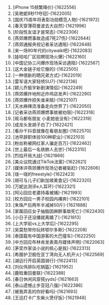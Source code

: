 
1. [iPhone 15频繁降价]-[1622556]
1. [吴艳妮8秒11夺冠]-[1622005]
1. [国庆75周年将表彰功勋模范人物]-[1621972]
1. [春天穿薄荷曼波去大自然]-[1621996]
1. [阶段性友谊才是常态]-[1622306]
1. [燕郊爆燃事故造成7死27伤]-[1622644]
1. [燕郊通报央视记者采访遇阻]-[1622648]
1. [来一场90年代的citywalk吧]-[1622083]
1. [娃哈哈厂区招聘现场火爆]-[1622160]
1. [中国记协三问爆炸现场采访遇阻]-[1622567]
1. [这大金链子给它傲的]-[1622505]
1. [一种很新的晒兄弟方式]-[1622019]
1. [雷军请大家轻喷SU7]-[1622136]
1. [颖儿乔振宇新剧演情侣]-[1622249]
1. [燕郊爆炸地附近炸鸡店发声]-[1622290]
1. [燕郊爆炸损失谁来赔]-[1622107]
1. [天水麻辣烫准备走向世界了]-[1622050]
1. [记者采访燕郊爆燃事故被劝阻]-[1622318]
1. [斑马都有朋友 小麦她爸没有]-[1622319]
1. [成龙头发胡子白了]-[1622421]
1. [看孙千抖音就像在看朋友圈]-[1622570]
1. [池早辞职体验100种职业]-[1622103]
1. [粉丝称被网红家人骗走百万]-[1622462]
1. [世上最后一名铁肺人去世]-[1622310]
1. [烈焰开局大战]-[1621869]
1. [美众议院通过TikTok法案]-[1622621]
1. [媒体评燕郊爆炸现场记者被驱赶]-[1622606]
1. [瑶一瑶的freestyle]-[1622423]
1. [胡可与儿子们新加坡美食记]-[1622320]
1. [万妮达测评e人耳环]-[1622321]
1. [阿沁回应老婆持毒被捕]-[1621993]
1. [校方回应一男子校园内裸奔]-[1622101]
1. [朱珠产后两年半减掉50斤]-[1621888]
1. [家属回应女子抽脂因麻醉事故死亡]-[1622430]
1. [小日子还没播就离婚了]-[1621813]
1. [上大学前vs上大学后]-[1622295]
1. [吴莫愁带你玩转鄂尔多斯]-[1622208]
1. [泰国载有中国游客的大巴撞车]-[1622250]
1. [中方回应布林肯发表斋月媒体声明]-[1622063]
1. [茅奖作家谈小说的核心是我]-[1622313]
1. [希腊护卫舰在亚丁湾向无人机开火]-[1622569]
1. [湖远行开启英国骑行]-[1622413]
1. [刘仪伟排队吃锅盔]-[1621952]
1. [鹿晗重回曼联]-[1622388]
1. [春日休闲风穿搭yyds]-[1621663]
1. [泰山遗憾止步亚冠八强]-[1622386]
1. [被我弄丢的你好看吗]-[1621693]
1. [王迅打卡广东柴火煲仔饭]-[1621948]